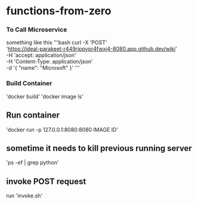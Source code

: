 # functions-from-zero

### To Call Microservice

something like this
'''bash
curl -X 'POST' \
  'https://ideal-parakeet-r449rjppvpr4fwxj4-8080.app.github.dev/wiki' \
  -H 'accept: application/json' \
  -H 'Content-Type: application/json' \
  -d '{
  "name": "Microsoft"
}'
'''

### Build Container

'docker build'
'docker image ls'

## Run container

'docker run -p 127.0.0.1:8080:8080 IMAGE ID'

## sometime it needs to kill previous running server
'ps -ef | grep python'

## invoke POST request

run 'invoke.sh'